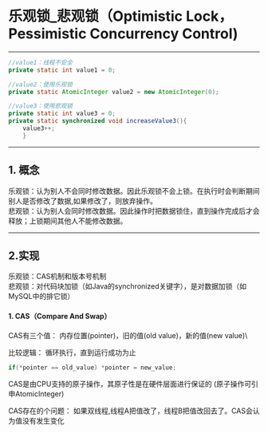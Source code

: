 # 乐观锁_悲观锁（Optimistic Lock，Pessimistic Concurrency Control)
---
```java
//value1：线程不安全
private static int value1 = 0;

//value2：使用乐观锁
private static AtomicInteger value2 = new AtomicInteger(0);

//value3：使用悲观锁
private static int value3 = 0;
private static synchronized void increaseValue3(){
    value3++;
    }
```
---

## 1. 概念
乐观锁：认为别人不会同时修改数据。因此乐观锁不会上锁。在执行时会判断期间别人是否修改了数据,如果修改了，则放弃操作。<br>
悲观锁：认为别人会同时修改数据。因此操作时把数据锁住，直到操作完成后才会释放；上锁期间其他人不能修改数据。

---

## 2.实现
乐观锁：CAS机制和版本号机制<br>
悲观锁：对代码块加锁（如Java的synchronized关键字），是对数据加锁（如MySQL中的排它锁）

#### 1. CAS（Compare And Swap）
CAS有三个值： 内存位置(pointer)，旧的值(old value)，新的值(new value)\

比较逻辑：
循环执行，直到运行成功为止
```java
if(*pointer == old_value) *pointer = new_value;
```

CAS是由CPU支持的原子操作，其原子性是在硬件层面进行保证的
(原子操作可引申AtomicInteger)

CAS存在的个问题：
如果双线程,线程A把值改了，线程B把值改回去了。CAS会认为值没有发生变化



